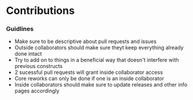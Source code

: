 # Contributions

### Guidlines
- Make sure to be descriptive about pull requests and issues
- Outside collaborators should make sure theyt keep everything already done intact
- Try to add on to things in a beneficial way that doesn't interfere with previous constructs
- 2 sucessful pull requests will grant inside collaborator access
- Core reworks can only be done if one is an inside collaborator
- Inside collaborators should make sure to update releases and other info pages accordingly
